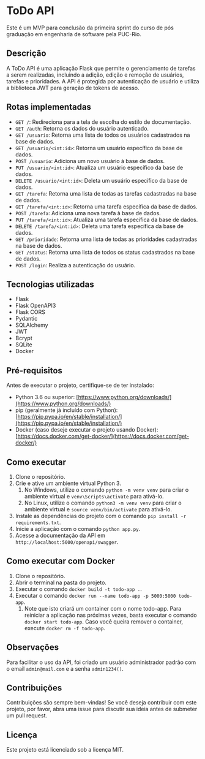 # ToDo API

Este é um MVP para conclusão da primeira sprint do curso de pós graduação em engenharia de software pela PUC-Rio.

## Descrição

A ToDo API é uma aplicação Flask que permite o gerenciamento de tarefas a serem realizadas, incluindo a adição, edição e
remoção de usuários, tarefas e prioridades. A API é protegida por autenticação de usuário e utiliza a biblioteca JWT
para geração de tokens de acesso.

## Rotas implementadas

- `GET /`: Redireciona para a tela de escolha do estilo de documentação.
- `GET /auth`: Retorna os dados do usuário autenticado.
- `GET /usuario`: Retorna uma lista de todos os usuários cadastrados na base de dados.
- `GET /usuario/<int:id>`: Retorna um usuário específico da base de dados.
- `POST /usuario`: Adiciona um novo usuário à base de dados.
- `PUT /usuario/<int:id>`: Atualiza um usuário específico da base de dados.
- `DELETE /usuario/<int:id>`: Deleta um usuário específico da base de dados.
- `GET /tarefa`: Retorna uma lista de todas as tarefas cadastradas na base de dados.
- `GET /tarefa/<int:id>`: Retorna uma tarefa específica da base de dados.
- `POST /tarefa`: Adiciona uma nova tarefa à base de dados.
- `PUT /tarefa/<int:id>`: Atualiza uma tarefa específica da base de dados.
- `DELETE /tarefa/<int:id>`: Deleta uma tarefa específica da base de dados.
- `GET /prioridade`: Retorna uma lista de todas as prioridades cadastradas na base de dados.
- `GET /status`: Retorna uma lista de todos os status cadastrados na base de dados.
- `POST /login`: Realiza a autenticação do usuário.

## Tecnologias utilizadas

- Flask
- Flask OpenAPI3
- Flask CORS
- Pydantic
- SQLAlchemy
- JWT
- Bcrypt
- SQLite
- Docker

## Pré-requisitos

Antes de executar o projeto, certifique-se de ter instalado:

- Python 3.6 ou superior: [https://www.python.org/downloads/](https://www.python.org/downloads/)
- pip (geralmente já incluído com Python): [https://pip.pypa.io/en/stable/installation/](https://pip.pypa.io/en/stable/installation/)
- Docker (caso deseje executar o projeto usando Docker): [https://docs.docker.com/get-docker/](https://docs.docker.com/get-docker/)

## Como executar

1. Clone o repositório.
2. Crie e ative um ambiente virtual Python 3.
    1. No Windows, utilize o comando `python -m venv venv` para criar o ambiente virtual e `venv\Scripts\activate` para
       ativá-lo.
    2. No Linux, utilize o comando `python3 -m venv venv` para criar o ambiente virtual e `source venv/bin/activate`
       para ativá-lo.
3. Instale as dependências do projeto com o comando `pip install -r requirements.txt`.
4. Inicie a aplicação com o comando `python app.py`.
5. Acesse a documentação da API em `http://localhost:5000/openapi/swagger`.

## Como executar com Docker

1. Clone o repositório.
2. Abrir o terminal na pasta do projeto.
3. Executar o comando `docker build -t todo-app .`.
4. Executar o comando `docker run --name todo-app -p 5000:5000 todo-app`.
   1. Note que isto criará um container com o nome todo-app. Para reiniciar a aplicação nas próximas vezes, basta executar o comando `docker start todo-app`. Caso você queira remover o container, execute `docker rm -f todo-app`.


## Observações

Para facilitar o uso da API, foi criado um usuário administrador padrão com o email `admin@mail.com` e a senha `admin1234()`.

## Contribuições

Contribuições são sempre bem-vindas! Se você deseja contribuir com este projeto, por favor, abra uma issue para discutir
sua ideia antes de submeter um pull request.

## Licença

Este projeto está licenciado sob a licença MIT.
